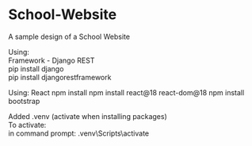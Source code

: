 # School-Website
A sample design of a School Website  

Using:  
Framework - Django REST  
pip install django  
pip install djangorestframework  

Using:
React
npm install
npm install react@18 react-dom@18
npm install bootstrap

Added .venv (activate when installing packages)  
To activate:    
in command prompt: .venv\Scripts\activate  
